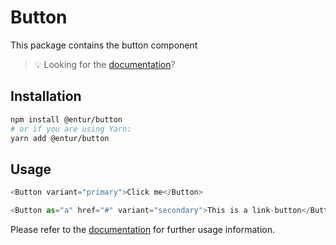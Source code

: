 # Button

This package contains the button component

> 💡 Looking for the [documentation](https://design.entur.org/komponenter/knapper)?

## Installation

```sh
npm install @entur/button
# or if you are using Yarn:
yarn add @entur/button
```

## Usage

```js
<Button variant="primary">Click me</Button>

<Button as="a" href="#" variant="secondary">This is a link-button</Button>
```

Please refer to the [documentation](https://design.entur.org/komponenter/knapper) for further usage information.
